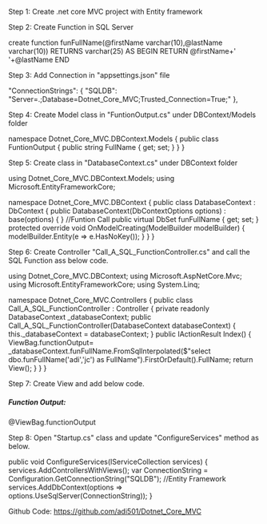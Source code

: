 Step 1: Create .net core MVC project with Entity framework

Step 2:  Create Function in SQL Server

create function funFullName(@firstName varchar(10),@lastName varchar(10))
RETURNS varchar(25)
AS
BEGIN
	RETURN @firstName+' '+@lastName
END

Step 3:  Add Connection in "appsettings.json" file 

 "ConnectionStrings": {
    "SQLDB": "Server=.;Database=Dotnet_Core_MVC;Trusted_Connection=True;"
  },

Step 4:  Create Model class in "FuntionOutput.cs" under DBContext/Models folder

namespace Dotnet_Core_MVC.DBContext.Models
{
    public class FuntionOutput
    {
        public string FullName { get; set; }
    }
}

Step 5:  Create class in "DatabaseContext.cs" under DBContext folder

using Dotnet_Core_MVC.DBContext.Models;
using Microsoft.EntityFrameworkCore;

namespace Dotnet_Core_MVC.DBContext
{
    public class DatabaseContext : DbContext
    {
        public DatabaseContext(DbContextOptions<DatabaseContext> options) : base(options)
        {
        }
        //Funtion Call
        public virtual DbSet<FuntionOutput> funFullName { get; set; }
        protected override void OnModelCreating(ModelBuilder modelBuilder)
        {
            modelBuilder.Entity<FuntionOutput>(e => e.HasNoKey());
        }
    }
}

Step 6:  Create Controller "Call_A_SQL_FunctionController.cs"  and call the SQL Function ass below code.

using Dotnet_Core_MVC.DBContext;
using Microsoft.AspNetCore.Mvc;
using Microsoft.EntityFrameworkCore;
using System.Linq;

namespace Dotnet_Core_MVC.Controllers
{
    public class Call_A_SQL_FunctionController : Controller
    {
        private readonly DatabaseContext _databaseContext;
        public Call_A_SQL_FunctionController(DatabaseContext databaseContext)
        {
            this._databaseContext = databaseContext;
        }
        public IActionResult Index()
        {
          ViewBag.functionOutput= _databaseContext.funFullName.FromSqlInterpolated($"select dbo.funFullName('adi','jc') as FullName").FirstOrDefault().FullName;
            return View();
        }
    }
}


Step 7:  Create View and add below code.

<h5>Function Output:</h5>@ViewBag.functionOutput

Step 8:  Open "Startup.cs" class and update "ConfigureServices" method as below.

 public void ConfigureServices(IServiceCollection services)
        {
            services.AddControllersWithViews();
            var ConnectionString = Configuration.GetConnectionString("SQLDB");
            //Entity Framework  
            services.AddDbContext<DatabaseContext>(options => options.UseSqlServer(ConnectionString));
        }

Github Code: https://github.com/adi501/Dotnet_Core_MVC
